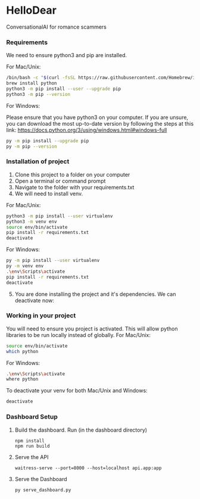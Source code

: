 # HelloDear

ConversationalAI for romance scammers

### Requirements

We need to ensure python3 and pip are installed.

For Mac/Unix:

```sh
/bin/bash -c "$(curl -fsSL https://raw.githubusercontent.com/Homebrew/install/HEAD/install.sh)"
brew install python
python3 -m pip install --user --upgrade pip
python3 -m pip --version
```

For Windows:

Please ensure that you have python3 on your computer. If you are unsure, you can download the most up-to-date version by following the steps at this link: https://docs.python.org/3/using/windows.html#windows-full

```sh
py -m pip install --upgrade pip
py -m pip --version
```

### Installation of project

1) Clone this project to a folder on your computer
2) Open a terminal or command prompt
3) Navigate to the folder with your requirements.txt
4) We will need to install venv.
   
For Mac/Unix:
```sh
python3 -m pip install --user virtualenv
python3 -m venv env
source env/bin/activate
pip install -r requirements.txt
deactivate
```

For Windows:

```sh
py -m pip install --user virtualenv
py -m venv env
.\env\Scripts\activate
pip install -r requirements.txt
deactivate
```

5) You are done installing the project and it's dependencies. We can deactivate now:

### Working in your project

You will need to ensure you project is activated. This will allow python libraries to be run locally instead of globally.
For Mac/Unix:

```sh
source env/bin/activate
which python
```

For Windows:

```sh
.\env\Scripts\activate
where python
```

To deactivate your venv for both Mac/Unix and Windows:
```sh
deactivate
```

### Dashboard Setup

1. Build the dashboard. Run (in the dashboard directory)
    ```
    npm install
    npm run build
    ```
2. Serve the API
    ```
    waitress-serve --port=8000 --host=localhost api.app:app
    ```
3. Serve the Dashboard
    ```
    py serve_dashboard.py
    ```
